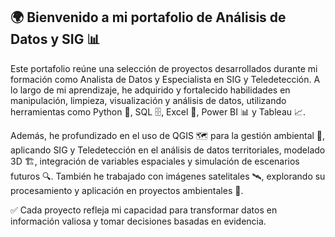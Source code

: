 ## 🌍 Bienvenido a mi portafolio de Análisis de Datos y SIG 📊

Este portafolio reúne una selección de proyectos desarrollados durante mi formación como Analista de Datos y Especialista en SIG y Teledetección. A lo largo de mi aprendizaje, he adquirido y fortalecido habilidades en manipulación, limpieza, visualización y análisis de datos, utilizando herramientas como Python 🐍, SQL 🗄️, Excel 📑, Power BI 📊 y Tableau 📈.

Además, he profundizado en el uso de QGIS 🗺️ para la gestión ambiental 🌱, aplicando SIG y Teledetección en el análisis de datos territoriales, modelado 3D 🏗️, integración de variables espaciales y simulación de escenarios futuros 🔍. También he trabajado con imágenes satelitales 🛰️, explorando su procesamiento y aplicación en proyectos ambientales 🌿.

✅ Cada proyecto refleja mi capacidad para transformar datos en información valiosa y tomar decisiones basadas en evidencia.

